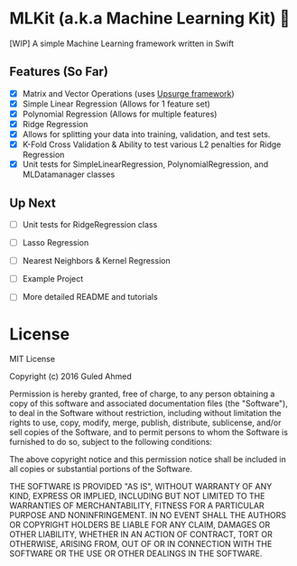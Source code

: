 # MLKit (a.k.a Machine Learning Kit) 🤖
[WIP] A simple Machine Learning framework written in Swift

## Features (So Far)

- [x] Matrix and Vector Operations (uses [Upsurge framework](https://github.com/aleph7/Upsurge))
- [x] Simple Linear Regression (Allows for 1 feature set)
- [x] Polynomial Regression (Allows for multiple features)
- [x] Ridge Regression
- [x] Allows for splitting your data into training, validation, and test sets. 
- [x] K-Fold Cross Validation & Ability to test various L2 penalties for Ridge Regression
- [x] Unit tests for SimpleLinearRegression, PolynomialRegression, and MLDatamanager classes 

## Up Next
- [ ] Unit tests for RidgeRegression class
- [ ] Lasso Regression
- [ ] Nearest Neighbors & Kernel Regression
- [ ] Example Project 
- [ ] More detailed README and tutorials



# License
MIT License

Copyright (c) 2016 Guled Ahmed

Permission is hereby granted, free of charge, to any person obtaining a copy
of this software and associated documentation files (the "Software"), to deal
in the Software without restriction, including without limitation the rights
to use, copy, modify, merge, publish, distribute, sublicense, and/or sell
copies of the Software, and to permit persons to whom the Software is
furnished to do so, subject to the following conditions:

The above copyright notice and this permission notice shall be included in all
copies or substantial portions of the Software.

THE SOFTWARE IS PROVIDED "AS IS", WITHOUT WARRANTY OF ANY KIND, EXPRESS OR
IMPLIED, INCLUDING BUT NOT LIMITED TO THE WARRANTIES OF MERCHANTABILITY,
FITNESS FOR A PARTICULAR PURPOSE AND NONINFRINGEMENT. IN NO EVENT SHALL THE
AUTHORS OR COPYRIGHT HOLDERS BE LIABLE FOR ANY CLAIM, DAMAGES OR OTHER
LIABILITY, WHETHER IN AN ACTION OF CONTRACT, TORT OR OTHERWISE, ARISING FROM,
OUT OF OR IN CONNECTION WITH THE SOFTWARE OR THE USE OR OTHER DEALINGS IN THE
SOFTWARE.
